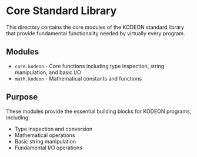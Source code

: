 # Core Standard Library

This directory contains the core modules of the KODEON standard library that provide fundamental functionality needed by virtually every program.

## Modules

-   `core.kodeon` - Core functions including type inspection, string manipulation, and basic I/O
-   `math.kodeon` - Mathematical constants and functions

## Purpose

These modules provide the essential building blocks for KODEON programs, including:

-   Type inspection and conversion
-   Mathematical operations
-   Basic string manipulation
-   Fundamental I/O operations
